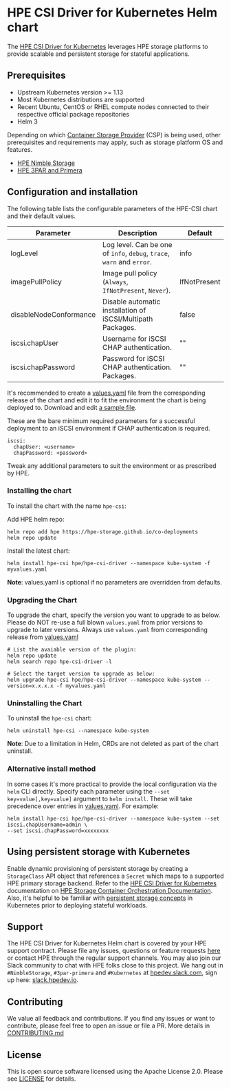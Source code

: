 # HPE CSI Driver for Kubernetes Helm chart

The [HPE CSI Driver for Kubernetes](https://scod.hpedev.io/csi_driver/index.html) leverages HPE storage platforms to provide scalable and persistent storage for stateful applications.

## Prerequisites

- Upstream Kubernetes version >= 1.13
- Most Kubernetes distributions are supported
- Recent Ubuntu, CentOS or RHEL compute nodes connected to their respective official package repositories
- Helm 3

Depending on which [Container Storage Provider](https://scod.hpedev.io/container_storage_provider/index.html) (CSP) is being used, other prerequisites and requirements may apply, such as storage platform OS and features.

- [HPE Nimble Storage](https://scod.hpedev.io/container_storage_provider/hpe_nimble_storage/index.html)
- [HPE 3PAR and Primera](https://scod.hpedev.io/container_storage_provider/hpe_3par_primera/index.html)

## Configuration and installation

The following table lists the configurable parameters of the HPE-CSI chart and their default values.

|  Parameter                |  Description                                                |  Default    |
|---------------------------|-------------------------------------------------------------|-------------|
| logLevel             | Log level. Can be one of `info`, `debug`, `trace`, `warn` and `error`.                                        | info         |
| imagePullPolicy | Image pull policy (`Always`, `IfNotPresent`, `Never`).                                          | IfNotPresent |
| disableNodeConformance | Disable automatic installation of iSCSI/Multipath Packages.                                           | false |
| iscsi.chapUser | Username for iSCSI CHAP authentication.                                           | "" |
| iscsi.chapPassword | Password for iSCSI CHAP authentication. Packages.                             | "" |

It's recommended to create a [values.yaml](https://github.com/hpe-storage/co-deployments/blob/master/helm/values/csi-driver) file from the corresponding release of the chart and edit it to fit the environment the chart is being deployed to. Download and edit [a sample file](https://github.com/hpe-storage/co-deployments/blob/master/helm/values/csi-driver).

These are the bare minimum required parameters for a successful deployment to an iSCSI environment if CHAP authentication is required.

```
iscsi:
  chapUser: <username>
  chapPassword: <password>
```

Tweak any additional parameters to suit the environment or as prescribed by HPE.

### Installing the chart

To install the chart with the name `hpe-csi`:

Add HPE helm repo:
```
helm repo add hpe https://hpe-storage.github.io/co-deployments
helm repo update
```

Install the latest chart:
```
helm install hpe-csi hpe/hpe-csi-driver --namespace kube-system -f myvalues.yaml
```

**Note**: values.yaml is optional if no parameters are overridden from defaults.

### Upgrading the Chart

To upgrade the chart, specify the version you want to upgrade to as below. Please do NOT re-use a full blown `values.yaml` from prior versions to upgrade to later versions. Always use `values.yaml` from corresponding release from [values.yaml](https://github.com/hpe-storage/co-deployments/blob/master/helm/values/csi-driver)

```
# List the avaiable version of the plugin:
helm repo update
helm search repo hpe-csi-driver -l

# Select the target version to upgrade as below:
helm upgrade hpe-csi hpe/hpe-csi-driver --namespace kube-system --version=x.x.x.x -f myvalues.yaml
```

### Uninstalling the Chart

To uninstall the `hpe-csi` chart:

```
helm uninstall hpe-csi --namespace kube-system
```

**Note**: Due to a limitation in Helm, CRDs are not deleted as part of the chart uninstall.

### Alternative install method

In some cases it's more practical to provide the local configuration via the `helm` CLI directly. Specify each parameter using the `--set key=value[,key=value]` argument to `helm install`. These will take precedence over entries in [values.yaml](https://github.com/hpe-storage/co-deployments/blob/master/helm/values/csi-driver). For example:

```
helm install hpe-csi hpe/hpe-csi-driver --namespace kube-system --set iscsi.chapUsername=admin \
--set iscsi.chapPassword=xxxxxxxx
```

## Using persistent storage with Kubernetes

Enable dynamic provisioning of persistent storage by creating a `StorageClass` API object that references a `Secret` which maps to a supported HPE primary storage backend. Refer to the [HPE CSI Driver for Kubernetes](https://scod.hpedev.io/csi_driver/using.html) documentation on [HPE Storage Container Orchestration Documentation](https://scod.hpedev.io/). Also, it's helpful to be familiar with [persistent storage concepts](https://kubernetes.io/docs/concepts/storage/volumes/) in Kubernetes prior to deploying stateful workloads.

## Support

The HPE CSI Driver for Kubernetes Helm chart is covered by your HPE support contract. Please file any issues, questions or feature requests [here](https://github.com/hpe-storage/co-deployments/issues) or contact HPE through the regular support channels. You may also join our Slack community to chat with HPE folks close to this project. We hang out in `#NimbleStorage`, `#3par-primera` and `#Kubernetes` at [hpedev.slack.com](https://hpedev.slack.com), sign up here: [slack.hpedev.io](https://slack.hpedev.io/).

## Contributing

We value all feedback and contributions. If you find any issues or want to contribute, please feel free to open an issue or file a PR. More details in [CONTRIBUTING.md](https://github.com/hpe-storage/co-deployments/blob/master/CONTRIBUTING.md)

## License

This is open source software licensed using the Apache License 2.0. Please see [LICENSE](https://github.com/hpe-storage/co-deployments/blob/master/LICENSE) for details.
